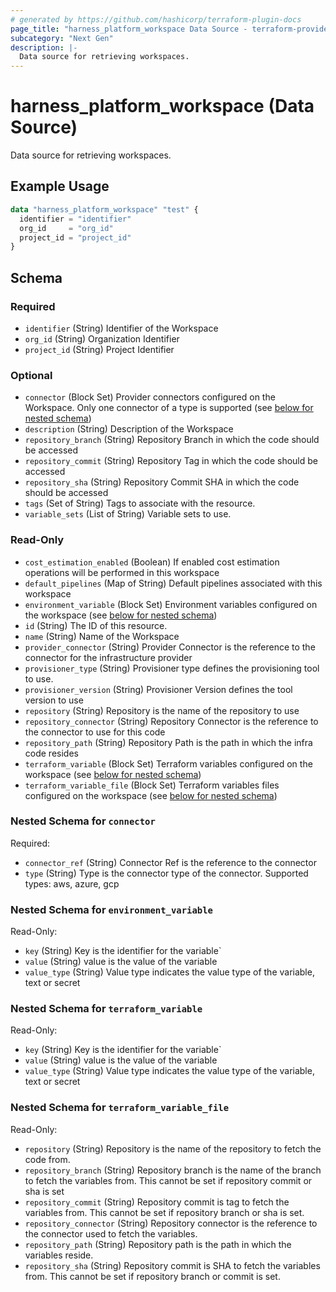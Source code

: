 ```yaml
---
# generated by https://github.com/hashicorp/terraform-plugin-docs
page_title: "harness_platform_workspace Data Source - terraform-provider-harness"
subcategory: "Next Gen"
description: |-
  Data source for retrieving workspaces.
---
```


# harness_platform_workspace (Data Source)

Data source for retrieving workspaces.

## Example Usage

```terraform
data "harness_platform_workspace" "test" {
  identifier = "identifier"
  org_id     = "org_id"
  project_id = "project_id"
}
```

<!-- schema generated by tfplugindocs -->
## Schema

### Required

- `identifier` (String) Identifier of the Workspace
- `org_id` (String) Organization Identifier
- `project_id` (String) Project Identifier

### Optional

- `connector` (Block Set) Provider connectors configured on the Workspace. Only one connector of a type is supported (see [below for nested schema](#nestedblock--connector))
- `description` (String) Description of the Workspace
- `repository_branch` (String) Repository Branch in which the code should be accessed
- `repository_commit` (String) Repository Tag in which the code should be accessed
- `repository_sha` (String) Repository Commit SHA in which the code should be accessed
- `tags` (Set of String) Tags to associate with the resource.
- `variable_sets` (List of String) Variable sets to use.

### Read-Only

- `cost_estimation_enabled` (Boolean) If enabled cost estimation operations will be performed in this workspace
- `default_pipelines` (Map of String) Default pipelines associated with this workspace
- `environment_variable` (Block Set) Environment variables configured on the workspace (see [below for nested schema](#nestedblock--environment_variable))
- `id` (String) The ID of this resource.
- `name` (String) Name of the Workspace
- `provider_connector` (String) Provider Connector is the reference to the connector for the infrastructure provider
- `provisioner_type` (String) Provisioner type defines the provisioning tool to use.
- `provisioner_version` (String) Provisioner Version defines the tool version to use
- `repository` (String) Repository is the name of the repository to use
- `repository_connector` (String) Repository Connector is the reference to the connector to use for this code
- `repository_path` (String) Repository Path is the path in which the infra code resides
- `terraform_variable` (Block Set) Terraform variables configured on the workspace (see [below for nested schema](#nestedblock--terraform_variable))
- `terraform_variable_file` (Block Set) Terraform variables files configured on the workspace (see [below for nested schema](#nestedblock--terraform_variable_file))

<a id="nestedblock--connector"></a>
### Nested Schema for `connector`

Required:

- `connector_ref` (String) Connector Ref is the reference to the connector
- `type` (String) Type is the connector type of the connector. Supported types: aws, azure, gcp


<a id="nestedblock--environment_variable"></a>
### Nested Schema for `environment_variable`

Read-Only:

- `key` (String) Key is the identifier for the variable`
- `value` (String) value is the value of the variable
- `value_type` (String) Value type indicates the value type of the variable, text or secret


<a id="nestedblock--terraform_variable"></a>
### Nested Schema for `terraform_variable`

Read-Only:

- `key` (String) Key is the identifier for the variable`
- `value` (String) value is the value of the variable
- `value_type` (String) Value type indicates the value type of the variable, text or secret


<a id="nestedblock--terraform_variable_file"></a>
### Nested Schema for `terraform_variable_file`

Read-Only:

- `repository` (String) Repository is the name of the repository to fetch the code from.
- `repository_branch` (String) Repository branch is the name of the branch to fetch the variables from. This cannot be set if repository commit or sha is set
- `repository_commit` (String) Repository commit is tag to fetch the variables from. This cannot be set if repository branch or sha is set.
- `repository_connector` (String) Repository connector is the reference to the connector used to fetch the variables.
- `repository_path` (String) Repository path is the path in which the variables reside.
- `repository_sha` (String) Repository commit is SHA to fetch the variables from. This cannot be set if repository branch or commit is set.

